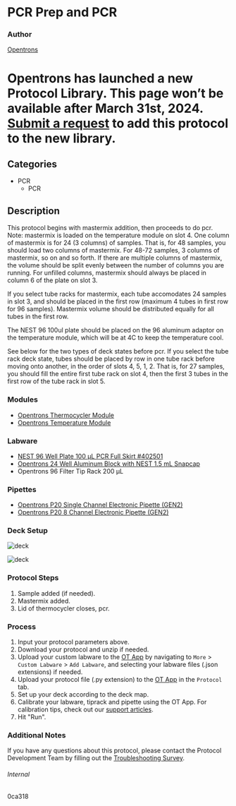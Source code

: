 # PCR Prep and PCR


### Author
[Opentrons](https://opentrons.com/)



# Opentrons has launched a new Protocol Library. This page won’t be available after March 31st, 2024. [Submit a request](https://docs.google.com/forms/d/e/1FAIpQLSdYYp9QCKow4nn0KlCVsMS3HX0eJ0N9O7-erajKvcpT0lWbSg/viewform) to add this protocol to the new library.

## Categories
* PCR
	* PCR


## Description
This protocol begins with mastermix addition, then proceeds to do pcr. Note: mastermix is loaded on the temperature module on slot 4. One column of mastermix is for 24 (3 columns) of samples. That is, for 48 samples, you should load two columns of mastermix. For 48-72 samples, 3 columns of mastermix, so on and so forth. If there are multiple columns of mastermix, the volume should be split evenly between the number of columns you are running. For unfilled columns, mastermix should always be placed in column 6 of the plate on slot 3.

If you select tube racks for mastermix, each tube accomodates 24 samples in slot 3, and should be placed in the first row (maximum 4 tubes in first row for 96 samples). Mastermix volume should be distributed equally for all tubes in the first row. 

The NEST 96 100ul plate should be placed on the 96 aluminum adaptor on the temperature module, which will be at 4C to keep the temperature cool.

See below for the two types of deck states before pcr. If you select the tube rack deck state, tubes should be placed by row in one tube rack before moving onto another, in the order of slots 4, 5, 1, 2. That is, for 27 samples, you should fill the entire first tube rack on slot 4, then the first 3 tubes in the first row of the tube rack in slot 5.



### Modules
* [Opentrons Thermocycler Module](https://shop.opentrons.com/thermocycler-module-1/)
* [Opentrons Temperature Module](https://shop.opentrons.com/thermocycler-module-1/)


### Labware
* [NEST 96 Well Plate 100 µL PCR Full Skirt #402501](http://www.cell-nest.com/page94?_l=en&product_id=97&product_category=96)
* [Opentrons 24 Well Aluminum Block with NEST 1.5 mL Snapcap](https://shop.opentrons.com/collections/opentrons-tips/products/tube-rack-set-1)
* Opentrons 96 Filter Tip Rack 200 µL


### Pipettes
* [Opentrons P20 Single Channel Electronic Pipette (GEN2)](https://shop.opentrons.com/single-channel-electronic-pipette-p20/)
* [Opentrons P20 8 Channel Electronic Pipette (GEN2)](https://shop.opentrons.com/8-channel-electronic-pipette/)


### Deck Setup
![deck](https://opentrons-protocol-library-website.s3.amazonaws.com/custom-README-images/0ca318/Screen+Shot+2023-04-03+at+2.32.01+PM.png)

![deck](https://opentrons-protocol-library-website.s3.amazonaws.com/custom-README-images/0ca318/Screen+Shot+2023-04-03+at+2.33.02+PM.png)



### Protocol Steps
1. Sample added (if needed).
2. Mastermix added.
3. Lid of thermocycler closes, pcr.


### Process
1. Input your protocol parameters above.
2. Download your protocol and unzip if needed.
3. Upload your custom labware to the [OT App](https://opentrons.com/ot-app) by navigating to `More` > `Custom Labware` > `Add Labware`, and selecting your labware files (.json extensions) if needed.
4. Upload your protocol file (.py extension) to the [OT App](https://opentrons.com/ot-app) in the `Protocol` tab.
5. Set up your deck according to the deck map.
6. Calibrate your labware, tiprack and pipette using the OT App. For calibration tips, check out our [support articles](https://support.opentrons.com/en/collections/1559720-guide-for-getting-started-with-the-ot-2).
7. Hit "Run".


### Additional Notes
If you have any questions about this protocol, please contact the Protocol Development Team by filling out the [Troubleshooting Survey](https://protocol-troubleshooting.paperform.co/).


###### Internal
0ca318
